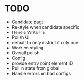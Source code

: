 # TODO

* Candidate page
 * Re-style when candidate specific
 * Handle Write Ins
* Polish UI
 * default to only district if only one
 * Work on styling
 * Overall polish
* Config
 * provide entry point element ID
 * Pull in state from global
 * Handle errors on bad configs
